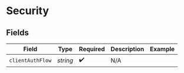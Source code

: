 # Security


## Fields

| Field              | Type               | Required           | Description        | Example            |
| ------------------ | ------------------ | ------------------ | ------------------ | ------------------ |
| `clientAuthFlow`   | *string*           | :heavy_check_mark: | N/A                |                    |